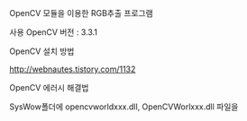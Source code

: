 OpenCV 모듈을 이용한
RGB추출 프로그램

사용 OpenCV 버전 : 3.3.1

OpenCV 설치 방법

http://webnautes.tistory.com/1132

OpenCV 에러시 해결법

SysWow폴더에 opencvworldxxx.dll, OpenCVWorlxxx.dll 파일을 
